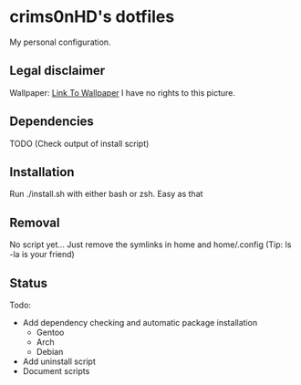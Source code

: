 crims0nHD's dotfiles
=======================
My personal configuration.

Legal disclaimer
------------------
Wallpaper: [Link To Wallpaper](https://www.pinterest.com/pin/458663543303636653/)
I have no rights to this picture.

Dependencies
------------------
TODO (Check output of install script)

Installation
------------------
Run ./install.sh with either bash or zsh. Easy as that

Removal
------------------
No script yet... Just remove the symlinks in home and home/.config (Tip: ls -la is your friend) 

Status
------------------
Todo:
* Add dependency checking and automatic package installation
    * Gentoo
    * Arch
    * Debian
* Add uninstall script
* Document scripts
